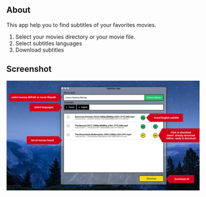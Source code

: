 
## About
This app help you to find subtitles of your favorites movies.

1. Select your movies directory or your movie file.
2. Select subtitles languages
3. Download subtitles

## Screenshot
![app screenshot](https://raw.githubusercontent.com/ltempier/stfr-electron-app/master/screenshot/screen2.png)